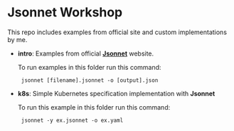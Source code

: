 #  Jsonnet Workshop

This repo includes examples from official site and custom implementations by me.

- **intro**: Examples from official **[Jsonnet](https://jsonnet.org)** website.
    
    To run examples in this folder run this command:
    
       jsonnet [filename].jsonnet -o [output].json
       
- **k8s**: Simple Kubernetes specification implementation with **Jsonnet**
    
    To run this example in this folder run this command:
    
       jsonnet -y ex.jsonnet -o ex.yaml
